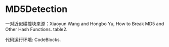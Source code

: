 # MD5Detection
一对近似碰撞块来源：Xiaoyun Wang and Hongbo Yu, How to Break MD5 and Other Hash Functions. table2.

代码运行环境: CodeBlocks.
